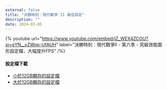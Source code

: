 ```yaml
---
external: false
title: "決勝時刻：現代戰爭 II 最佳設定"
description: ""
date: 2024-03-05
---
```


{% youtube url="https://www.youtube.com/embed/jZ_WEX4ZCOU?si=gYN__yZWnp-UfAUH" label="決勝時刻：現代戰爭II - 第六季 - 究級效能圖形設定檔，大幅提升FPS" /%}

#### 設定檔下載
- [小於12GB顯存的設定檔](<../../Game-Configs/MWII/Less than 12GB VRAM/options.3.cod22.cst>)
- [大於12GB顯存的設定檔](<../../Game-Configs/MWII/More than 12GB VRAM/options.3.cod22.cst>)
